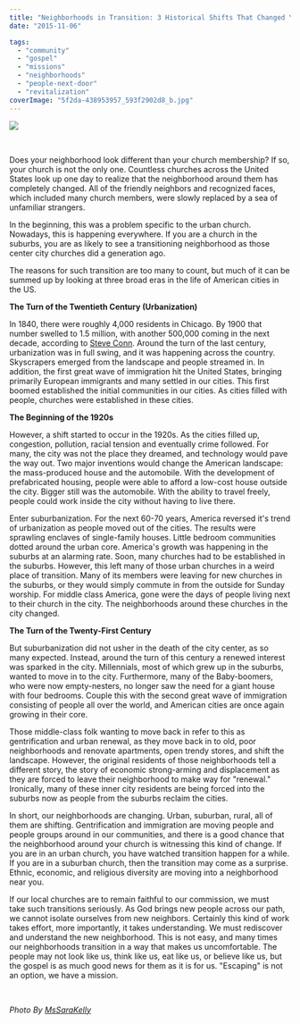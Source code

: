 ```yaml
---
title: "Neighborhoods in Transition: 3 Historical Shifts That Changed Your Church's Neighborhood"
date: "2015-11-06"

tags: 
  - "community"
  - "gospel"
  - "missions"
  - "neighborhoods"
  - "people-next-door"
  - "revitalization"
coverImage: "5f2da-438953957_593f2902d8_b.jpg"
---
```


[![](images/6936b-14204880310_0c3007912a_b-e1446822655810.jpg)](https://keelancook.files.wordpress.com/2020/08/6936b-14204880310_0c3007912a_b-e1446822655810.jpg)

 

Does your neighborhood look different than your church membership? If so, your church is not the only one. Countless churches across the United States look up one day to realize that the neighborhood around them has completely changed. All of the friendly neighbors and recognized faces, which included many church members, were slowly replaced by a sea of unfamiliar strangers.

In the beginning, this was a problem specific to the urban church. Nowadays, this is happening everywhere. If you are a church in the suburbs, you are as likely to see a transitioning neighborhood as those center city churches did a generation ago.

The reasons for such transition are too many to count, but much of it can be summed up by looking at three broad eras in the life of American cities in the US.

**The Turn of the Twentieth Century (Urbanization)**

In 1840, there were roughly 4,000 residents in Chicago. By 1900 that number swelled to 1.5 million, with another 500,000 coming in the next decade, according to [Steve Conn](http://www.amazon.com/Americans-Against-City-Anti-Urbanism-Twentieth-ebook/dp/B00KR9S1DC/ref=mt_kindle?_encoding=UTF8&me=). Around the turn of the last century, urbanization was in full swing, and it was happening across the country. Skyscrapers emerged from the landscape and people streamed in. In addition, the first great wave of immigration hit the United States, bringing primarily European immigrants and many settled in our cities. This first boomed established the initial communities in our cities. As cities filled with people, churches were established in these cities.

**The Beginning of the 1920s**

However, a shift started to occur in the 1920s. As the cities filled up, congestion, pollution, racial tension and eventually crime followed. For many, the city was not the place they dreamed, and technology would pave the way out. Two major inventions would change the American landscape: the mass-produced house and the automobile. With the development of prefabricated housing, people were able to afford a low-cost house outside the city. Bigger still was the automobile. With the ability to travel freely, people could work inside the city without having to live there.

Enter suburbanization. For the next 60-70 years, America reversed it's trend of urbanization as people moved out of the cities. The results were sprawling enclaves of single-family houses. Little bedroom communities dotted around the urban core. America's growth was happening in the suburbs at an alarming rate. Soon, many churches had to be established in the suburbs. However, this left many of those urban churches in a weird place of transition. Many of its members were leaving for new churches in the suburbs, or they would simply commute in from the outside for Sunday worship. For middle class America, gone were the days of people living next to their church in the city. The neighborhoods around these churches in the city changed.

**The Turn of the Twenty-First Century**

But suburbanization did not usher in the death of the city center, as so many expected. Instead, around the turn of this century a renewed interest was sparked in the city. Millennials, most of which grew up in the suburbs, wanted to move in to the city. Furthermore, many of the Baby-boomers, who were now empty-nesters, no longer saw the need for a giant house with four bedrooms. Couple this with the second great wave of immigration consisting of people all over the world, and American cities are once again growing in their core.

Those middle-class folk wanting to move back in refer to this as gentrification and urban renewal, as they move back in to old, poor neighborhoods and renovate apartments, open trendy stores, and shift the landscape. However, the original residents of those neighborhoods tell a different story, the story of economic strong-arming and displacement as they are forced to leave their neighborhood to make way for "renewal." Ironically, many of these inner city residents are being forced into the suburbs now as people from the suburbs reclaim the cities.

In short, our neighborhoods are changing. Urban, suburban, rural, all of them are shifting. Gentrification and immigration are moving people and people groups around in our communities, and there is a good chance that the neighborhood around your church is witnessing this kind of change. If you are in an urban church, you have watched transition happen for a while. If you are in a suburban church, then the transition may come as a surprise. Ethnic, economic, and religious diversity are moving into a neighborhood near you.

If our local churches are to remain faithful to our commission, we must take such transitions seriously. As God brings new people across our path, we cannot isolate ourselves from new neighbors. Certainly this kind of work takes effort, more importantly, it takes understanding. We must rediscover and understand the new neighborhood. This is not easy, and many times our neighborhoods transition in a way that makes us uncomfortable. The people may not look like us, think like us, eat like us, or believe like us, but the gospel is as much good news for them as it is for us. "Escaping" is not an option, we have a mission.

 

_Photo By [MsSaraKelly](http://www.flickr.com/photos/56639832@N03/14204880310/)_
